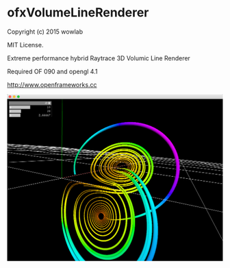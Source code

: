 ofxVolumeLineRenderer
=========

Copyright (c) 2015 wowlab

MIT License.

Extreme performance hybrid Raytrace 3D Volumic Line Renderer

Required OF 090 and opengl 4.1

http://www.openframeworks.cc

![alt text](https://raw.githubusercontent.com/wowdevjp/ofxVolumeLineRenderer/master/ss.png)
